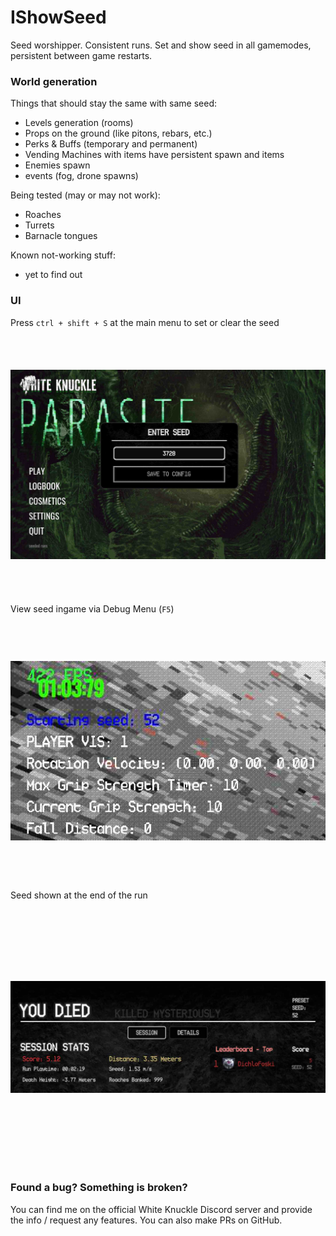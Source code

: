 # IShowSeed

Seed worshipper. Consistent runs. Set and show seed in all gamemodes, persistent between game restarts.

### World generation

Things that should stay the same with same seed:
- Levels generation (rooms)
- Props on the ground (like pitons, rebars, etc.)
- Perks & Buffs (temporary and permanent)
- Vending Machines with items have persistent spawn and items
- Enemies spawn
- events (fog, drone spawns)

Being tested (may or may not work):
- Roaches
- Turrets
- Barnacle tongues

Known not-working stuff:
- yet to find out

### UI

Press `ctrl + shift + S` at the main menu to set or clear the seed
<div align="left">
<img src="https://raw.githubusercontent.com/shishyando/WK_IShowSeed/main/img/menu.jpg" style="width: 538px; height: 410px; object-fit: contain;">
</div>


View seed ingame via Debug Menu (`F5`)
<div align="left">
<img src="https://raw.githubusercontent.com/shishyando/WK_IShowSeed/main/img/debug.jpg" style="width: 538px; height: 410px; object-fit: contain;">
</div>


Seed shown at the end of the run
<div align="left">
<img src="https://raw.githubusercontent.com/shishyando/WK_IShowSeed/main/img/stats.jpg" style="width: 538px; height: 410px; object-fit: contain;">
</div>

### Found a bug? Something is broken?

You can find me on the official White Knuckle Discord server and provide the info / request any features. You can also make PRs on GitHub.
